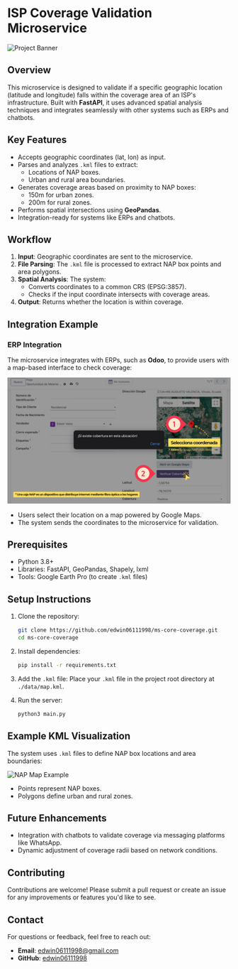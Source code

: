 # ISP Coverage Validation Microservice

![Project Banner](./images/cover.png)

## Overview
This microservice is designed to validate if a specific geographic location (latitude and longitude) falls within the coverage area of an ISP's infrastructure. Built with **FastAPI**, it uses advanced spatial analysis techniques and integrates seamlessly with other systems such as ERPs and chatbots.

## Key Features
- Accepts geographic coordinates (lat, lon) as input.
- Parses and analyzes `.kml` files to extract:
  - Locations of NAP boxes.
  - Urban and rural area boundaries.
- Generates coverage areas based on proximity to NAP boxes:
  - 150m for urban zones.
  - 200m for rural zones.
- Performs spatial intersections using **GeoPandas**.
- Integration-ready for systems like ERPs and chatbots.

## Workflow
1. **Input**: Geographic coordinates are sent to the microservice.
2. **File Parsing**: The `.kml` file is processed to extract NAP box points and area polygons.
3. **Spatial Analysis**: The system:
   - Converts coordinates to a common CRS (EPSG:3857).
   - Checks if the input coordinate intersects with coverage areas.
4. **Output**: Returns whether the location is within coverage.

## Integration Example
### ERP Integration
The microservice integrates with ERPs, such as **Odoo**, to provide users with a map-based interface to check coverage:

![ERP Integration Demo](./images/erp_integration.png)

- Users select their location on a map powered by Google Maps.
- The system sends the coordinates to the microservice for validation.

## Prerequisites
- Python 3.8+
- Libraries: FastAPI, GeoPandas, Shapely, lxml
- Tools: Google Earth Pro (to create `.kml` files)

## Setup Instructions
1. Clone the repository:
   ```bash
   git clone https://github.com/edwin06111998/ms-core-coverage.git
   cd ms-core-coverage
   ```

2. Install dependencies:
   ```bash
   pip install -r requirements.txt
   ```

3. Add the `.kml` file:
   Place your `.kml` file in the project root directory at `./data/map.kml`.


4. Run the server:
   ```bash
   python3 main.py
   ```

## Example KML Visualization
The system uses `.kml` files to define NAP box locations and area boundaries:

![NAP Map Example](./images/coverage_map.png)

- Points represent NAP boxes.
- Polygons define urban and rural zones.

## Future Enhancements
- Integration with chatbots to validate coverage via messaging platforms like WhatsApp.
- Dynamic adjustment of coverage radii based on network conditions.

## Contributing
Contributions are welcome! Please submit a pull request or create an issue for any improvements or features you'd like to see.

## Contact
For questions or feedback, feel free to reach out:
- **Email**: edwin06111998@gmail.com
- **GitHub**: [edwin06111998](https://github.com/edwin06111998)